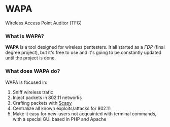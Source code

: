 # WAPA
Wireless Access Point Auditor (TFG)
### What is WAPA?
**WAPA** is a tool designed for wireless pentesters.
It all started as a _FDP_ (final degree project), but it's free to use and it's going to be constantly updated until the project is done.
### What does WAPA do?
WAPA is focused in:
1. Sniff wireless trafic
2. Inject packets in 802.11 networks
3. Crafting packets with [Scapy](https://scapy.net/)
4. Centralize all known exploits/attacks for 802.11
5. Make it easy for new-users not acquainted with terminal commands, with a special GUI based in PHP and Apache
